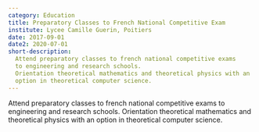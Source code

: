 ```yaml
---
category: Education
title: Preparatory Classes to French National Competitive Exam
institute: Lycee Camille Guerin, Poitiers
date: 2017-09-01
date2: 2020-07-01
short-description:
  Attend preparatory classes to french national competitive exams
  to engineering and research schools.
  Orientation theoretical mathematics and theoretical physics with an
  option in theoretical computer science.
---
```


Attend preparatory classes to french national competitive exams
to engineering and research schools.
Orientation theoretical mathematics and theoretical physics with an
option in theoretical computer science.